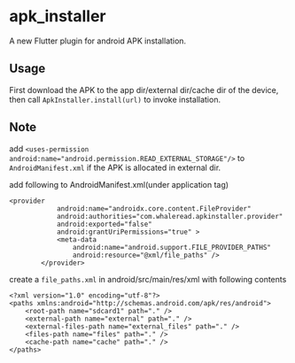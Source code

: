 # apk_installer

A new Flutter plugin for android APK installation.

## Usage
First download the APK to the app dir/external dir/cache dir of the device, then call
`ApkInstaller.install(url)` to invoke installation.

## Note
add `<uses-permission android:name="android.permission.READ_EXTERNAL_STORAGE"/>` to `AndroidManifest.xml` if the APK is allocated in external dir.

add following to AndroidManifest.xml(under application tag)
```
<provider
            android:name="androidx.core.content.FileProvider"
            android:authorities="com.whaleread.apkinstaller.provider"
            android:exported="false"
            android:grantUriPermissions="true" >
            <meta-data
                android:name="android.support.FILE_PROVIDER_PATHS"
                android:resource="@xml/file_paths" />
        </provider>
```

create a `file_paths.xml` in android/src/main/res/xml with following contents
```
<?xml version="1.0" encoding="utf-8"?>
<paths xmlns:android="http://schemas.android.com/apk/res/android">
    <root-path name="sdcard1" path="." />
    <external-path name="external" path="." />
    <external-files-path name="external_files" path="." />
    <files-path name="files" path="." />
    <cache-path name="cache" path="." />
</paths>
```